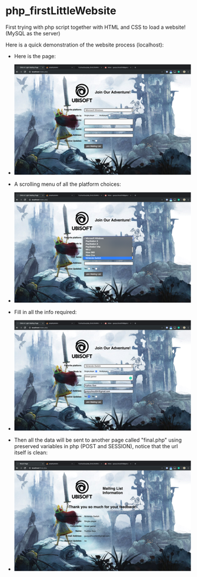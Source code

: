 # php_firstLittleWebsite
First trying with php script together with HTML and CSS to load a website! (MySQL as the server)

Here is a quick demonstration of the website process (localhost):
* Here is the page:
* ![alt text](https://github.com/YuzhouGuo/php_firstLittleWebsite/blob/master/demonstration/step_1.png)

* A scrolling menu of all the platform choices:
* ![alt text](https://github.com/YuzhouGuo/php_firstLittleWebsite/blob/master/demonstration/step_2.png)

* Fill in all the info required:
* ![alt text](https://github.com/YuzhouGuo/php_firstLittleWebsite/blob/master/demonstration/step_3.png)

* Then all the data will be sent to another page called "final.php" using preserved variables in php (POST and SESSION), notice that the url itself is clean:
* ![alt text](https://github.com/YuzhouGuo/php_firstLittleWebsite/blob/master/demonstration/step_4.png)
